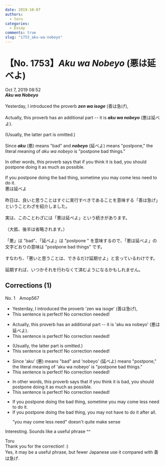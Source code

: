 ```yaml
---
date: 2019-10-07
authors:
  - toru
categories:
  - Essay
comments: true
slug: "1753_aku-wa-nobeyo"
---
```


# 【No. 1753】<strong><em>Aku wa Nobeyo</strong></em> (悪は延べよ)
<div class="date">Oct 7, 2019 08:52</div>
<div id="post"><div id="body_show_ori">
<strong><em>Aku wa Nobeyo</strong></em><br/><br/>Yesterday, I introduced the proverb <strong><em>zen wa isoge</em></strong> (善は急げ), <br/><br/>Actually, this proverb has an additional part -- it is <strong><em>aku wa nobeyo</em></strong> (悪は延べよ).<br/><br/>(Usually, the latter part is omitted.)<br/><br/>Since <strong><em>aku</em></strong> (悪) means "bad" and <strong><em>nobeyo</em></strong> (延べよ) means "postpone," the literal meaning of <em>aku wa nobeyo</em> is "postpone bad things."<br/><br/>In other words, this proverb says that if you think it is bad, you should postpone doing it as much as possible.<br/><br/>If you postpone doing the bad thing, sometime you may come less need to do it.
</div></div>

<!-- more -->

<div id="post_ja"><div id="body_show_mo">
悪は延べよ<br/><br/>昨日は、良いと思うことはすぐに実行すべきであることを意味する「善は急げ」ということわざを紹介しました。<br/><br/>実は、このことわざには「悪は延べよ」という続きがあります。<br/><br/>（大抵、後半は省略されます。）<br/><br/>「悪」は "bad"、「延べよ」は "postpone " を意味するので、「悪は延べよ」の文字どおりの意味は "postpone bad things" です。<br/><br/>すなわち、「悪いと思うことは、できるだけ延期せよ」と言っているわけです。<br/><br/>延期すれば、いつかそれを行わなくて済むようになるかもしれません。
</div></div>

## Corrections (1)
<div id="block"><div class="first_name"> No. 1　<span class="just_name">Amop567</span></div><div id="block2">
<ul class="correction_field">
<li class="incorrect">Yesterday, I introduced the proverb 'zen wa isoge' (善は急げ), </li>
<li class="corrected perfect">This sentence is perfect! No correction needed!</li>
</ul>
<ul class="correction_field">
<li class="incorrect">Actually, this proverb has an additional part -- it is 'aku wa nobeyo' (悪は延べよ).</li>
<li class="corrected perfect">This sentence is perfect! No correction needed!</li>
</ul>
<ul class="correction_field">
<li class="incorrect">(Usually, the latter part is omitted.)</li>
<li class="corrected perfect">This sentence is perfect! No correction needed!</li>
</ul>
<ul class="correction_field">
<li class="incorrect">Since 'aku' (悪) means "bad" and 'nobeyo' (延べよ) means "postpone," the literal meaning of 'aku wa nobeyo' is "postpone bad things."</li>
<li class="corrected perfect">This sentence is perfect! No correction needed!</li>
</ul>
<ul class="correction_field">
<li class="incorrect">In other words, this proverb says that if you think it is bad, you should postpone doing it as much as possible.</li>
<li class="corrected perfect">This sentence is perfect! No correction needed!</li>
</ul>
<ul class="correction_field">
<li class="incorrect">If you postpone doing the bad thing, sometime you may come less need to do it.</li>
<li class="corrected correct">
If you postpone doing the bad thing, <span class="f_blue">you may not have to do it after all</span>.
<p class="correction_comment">"you may come less need" doesn't quite make sense</p>
</li>
</ul>
<p class="comment_small">
 Interesting. Sounds like a useful phrase ^^
</p>

</div><div class="name"><span class="just_name">Toru</span><br>
Thank you for the correction! :)<br/>Yes, it may be a useful phrase, but fewer Japanese use it compared with 善は急げ.
</div>
</div>
